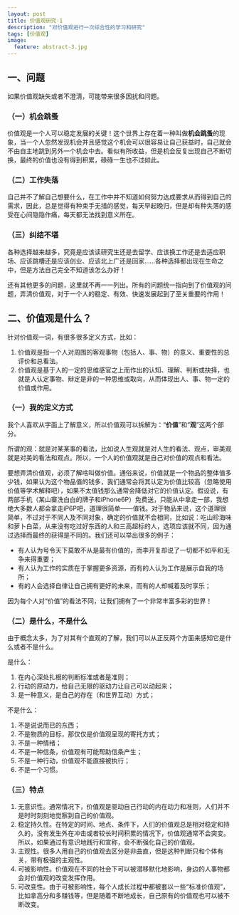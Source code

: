 ```yaml
---
layout: post
title: 价值观研究-1
description: "对价值观进行一次综合性的学习和研究"
tags: [价值观]
image:
  feature: abstract-3.jpg
---
```


## 一、问题

如果价值观缺失或者不澄清，可能带来很多困扰和问题。

### （一）机会跳蚤

价值观是一个人可以稳定发展的关键！这个世界上存在着一种叫做**机会跳蚤**的现象，当一个人忽然发现机会并且感觉这个机会可以很容易让自己获益时，自己就会不由自主地跳到另外一个机会中去。看似有所收益，但是机会反复出现自己不断切换，最终的价值也没有得到积累，碌碌一生也不过如此。

### （二）工作失落

自己并不了解自己想要什么，在工作中并不知道如何努力达成要求从而得到自己的需求，因此，总是觉得有种束手无措的感觉，每天早起晚归，但是却有种失落的感受在心间隐隐作痛，每天都无法找到意义所在。

### （三）纠结不堪

各种选择越来越多，究竟是应该读研究生还是去留学、应该换工作还是去适应职场、应该跳槽还是应该创业、应该北上广还是回家……各种选择都出现在生命之中，但是方法自己完全不知道该怎么办好！

还有其他更多的问题，这里就不再一一列出。所有的问题统一指向到了价值观的问题，弄清价值观，对于一个人的稳定、有效、快速发展起到了至关重要的作用！

## 二、价值观是什么？

针对价值观一词，有很多很多定义方式，比如：

1. 价值观是指一个人对周围的客观事物（包括人、事、物）的意义、重要性的总评价和总看法。
2. 价值观是基于人的一定的思维感官之上而作出的认知、理解、判断或抉择，也就是人认定事物、辩定是非的一种思维或取向，从而体现出人、事、物一定的价值或作用。

### （一）我的定义方式

我个人喜欢从字面上了解意义，所以价值观可以拆解为：“**价值**”和“**观**”这两个部分。

所谓的观：就是对某某事的看法，比如说人生观就是对人生的看法、观点，审美观就是对美的看法和观点。所以，一个人的价值观就是自己对价值的观点和看法。

要想弄清价值观，必须了解啥叫做价值。通俗来说，价值就是一个物品的整体值多少钱，如果认为这个物品值的钱多，我们通常会将其认定为价值比较高（忽略使用价值等学术解释吧），如果不太值钱那么通常会降低对它的价值认定。假设说，有两部手机（某山寨洗白白的牌子和iPhone6P）免费送，只能从中拿走一部，我想绝大多数人都会拿走iP6P吧，道理很简单——值钱。对于物品来说，这个道理很简单，不过对于不同人及不同对象，确定的价值就不会相同，比如说：吃山珍海味和萝卜白菜，从来没有吃过好东西的人和三高超标的人，选项应该就不同，因为通过选择而最终的获得是不同的。我们还可以举出很多的例子：

* 有人认为号令天下莫敢不从是最有价值的，而李开复却说了一切都不如平和无争来得重要；
* 有人认为工作的实质在于掌握更多资源，而有的人认为工作是展示自我的场所；
* 有的人会选择自律让自己拥有更好的未来，而有的人却喊着及时享乐；

因为每个人对“价值”的看法不同，让我们拥有了一个非常丰富多彩的世界！

### （二）是什么，不是什么

由于概念太多，为了对其有个直观的了解，我们可以从正反两个方面来感知它是什么或者不是什么。

是什么：
1. 在内心深处扎根的判断标准或者是准则；
2. 行动的原动力，给自己无限的驱动力让自己可以动起来；
3. 是一种意义，是自己的存在（和世界互动）方式；

不是什么：
1. 不是说说而已的东西；
2. 不是物质的目标，那仅仅是价值观呈现的寄托方式；
3. 不是一种情绪；
4. 不是一种信条，价值观有可能帮助信条产生；
5. 不是一种行动，价值观不能直接被执行；
6. 不是一个习惯。

### （三）特点

1. 无意识性。通常情况下，价值观是驱动自己行动的内在动力和准则，人们并不是时时刻刻地觉察到自己的价值观。
2. 稳定持久性。在特定的时间、地点、条件下，人们的价值观总是相对稳定和持久的，没有发生外在冲击或者较长时间积累的情况下，价值观通常不会突变。所以，如果通过有意识地践行和宣称，会不断强化自己的价值观。
3. 主观性。很多人用自己的价值观去区分是非曲直，但是这种判断只和个体有关，带有极强的主观性。
4. 可被影响性。价值观在不同的社会下可以被潜移默化地影响，身边的人事物都会对价值观的改变发挥作用。
5. 可改变性。由于可被影响性，每个人成长过程中都被套以一些“标准价值观”，比如拿高分和多赚钱等，但是随着不断地成长，自己原有的价值观也可以被不断改变。


<!--自古至今，很多领域的人们都在探索价值观是什么。价值观这个词起源于拉丁语的词根：**valeo**，表示**坚强起来**的含义。-->


<!--
{% highlight bash %}
http://growup.top
{% endhighlight %}
-->